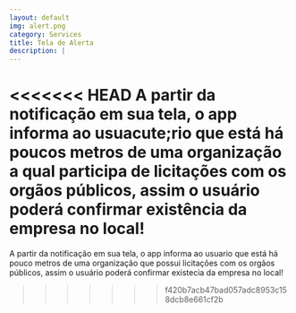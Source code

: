 ```yaml
---
layout: default
img: alert.png
category: Services
title: Tela de Alerta
description: |
---
```

<<<<<<< HEAD
  A partir da notifica&ccedil;&atilde;o em sua tela, o app informa ao usuacute;rio que est&aacute; h&aacute; poucos metros de uma 
  organiza&ccedil;&atilde;o a qual participa de licita&ccedil;&otilde;es com os org&atilde;os p&uacute;blicos, assim o usu&aacute;rio poder&aacute; confirmar 
  exist&ecirc;ncia  da empresa no local!
=======
  A partir da notifica&ccedil;&atilde;o em sua tela, o app informa ao usuario que est&aacute; h&aacute; pouco metros de uma 
  organiza&ccedil;&atilde;o que possui licita&ccedil;&otilde;es com os org&atilde;os p&uacute;blicos, assim o usu&aacute;rio poder&aacute; confirmar 
  existecia da empresa no local!
>>>>>>> f420b7acb47bad057adc8953c158dcb8e661cf2b
